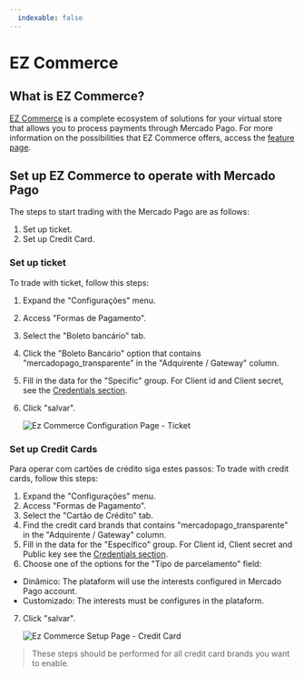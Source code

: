 ```yaml
---
  indexable: false
---
```

# EZ Commerce

## What is EZ Commerce?

[EZ Commerce](https://www.ezcommerce.com.br/) is a complete ecosystem of solutions for your virtual store that allows you to process payments through Mercado Pago.
For more information on the possibilities that EZ Commerce offers, access the [feature page](https://www.ezcommerce.com.br/plataforma/recursos-de-ecommerce/).

## Set up EZ Commerce to operate with Mercado Pago

The steps to start trading with the Mercado Pago are as follows:

1. Set up ticket.
2. Set up Credit Card.

### Set up ticket

To trade with ticket, follow this steps:

1. Expand the "Configurações" menu.
2. Access "Formas de Pagamento".
3. Select the "Boleto bancário" tab.
4. Click the "Boleto Bancário" option that contains "mercadopago_transparente" in the "Adquirente / Gateway" column.
5. Fill in the data for the "Specific" group. For Client id and Client secret, see the [Credentials section]([FAKER][CREDENTIALS][URL]).
6. Click "salvar".

    ![Ez Commerce Configuration Page - Ticket](/images/ezcommerce-ticket-1.gif)

### Set up Credit Cards

Para operar com cartões de crédito siga estes passos:
To trade with credit cards, follow this steps:

1. Expand the "Configurações" menu.
2. Access "Formas de Pagamento".
3. Select the "Cartão de Crédito" tab.
4. Find the credit card brands that contains "mercadopago_transparente" in the "Adquirente / Gateway" column.
5. Fill in the data for the "Específico" group. For Client id, Client secret and Public key see the [Credentials section]([FAKER][CREDENTIALS][URL]).
6. Choose one of the options for the "Tipo de parcelamento" field:
- Dinâmico: The plataform will use the interests configured in Mercado Pago account.
- Customizado: The interests must be configures in the plataform.
7. Click "salvar".

    ![Ez Commerce Setup Page - Credit Card](/images/ezcommerce-credit-card-1.gif)

>These steps should be performed for all credit card brands you want to enable.